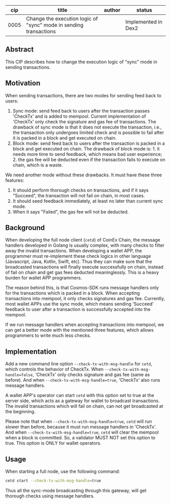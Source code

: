 
| cip  | title                                                        | author | status |
| ---- | ------------------------------------------------------------ | ------ | ------ |
| 0005 | Change the execution logic of "sync" mode in sending transactions |        | Implemented in Dex2  |



## Abstract

This CIP describes how to change the execution logic of "sync" mode in sending transactions.



## Motivation

When sending transactions, there are two modes for sending feed back to users:

1. Sync mode: send feed back to users after the transaction passes 'CheckTx' and is added to mempool. Current implementation of 'CheckTx' only check the signature and gas fee of transactions. The drawback of sync mode is that it does not execute the transaction, i.e., the transaction only undergoes limited check and is possible to fail after it is packed in a block and get executed on chain.
2. Block mode: send feed back to users after the transaction is packed in a block and get executed on chain. The drawback of block mode is: 1. it needs more time to send feedback, which means bad user experience; 2. the gas fee will be deducted even if the transaction fails to execute on chain, which is a waste. 

We need another mode without these drawbacks. It must have these three features:

1. It should perform thorough checks on transactions, and if it says "Succeed", the transaction will not fail on chain, in most cases.
2. It should seed feedback immediately, at least no later than current sync mode.
3. When it says "Failed", the gas fee will not be deducted.

## Background

When developing the full node client (`cetd`) of CoinEx Chain, the message handlers developed in Golang is usually complex, with many checks to filter away the invalid transactions. When developing a wallet APP, the programmer must re-implement these check logics in other language (Javascript, Java, Kotlin, Swift, etc). Thus they can make sure that the broadcasted transactions will finally execute successfully on chain, instead of fail on chain and get gas fees deducted meaninglessly. This is a heavy burden for wallet APP programmers.

The reason behind this, is that Cosmos-SDK runs message handlers only for the transactions which is packed in a block. When accepting transactions into mempool, it only checks signatures and gas fee. Currently, most wallet APPs use the sync mode, which means sending 'Succeed' feedback to user after a transaction is successfully accepted into the mempool.

If we run message handlers when accepting transactions into mempool, we can get a better mode with the mentioned three features, which allows programmers to write much less checks.



## Implementation

Add a new command line option `--check-tx-with-msg-handle` for `cetd`, which controls the behavior of CheckTx. When `--check-tx-with-msg-handle=false`, 'CheckTx' only checks signature and gas fee (same as before). And when `--check-tx-with-msg-handle=true`, 'CheckTx' also runs message handlers.

A wallet APP's operator can start `cetd` with this option set to true at the server side, which acts as a gateway for wallet to broadcast transactions. The invalid transactions which will fail on chain, can not get broadcasted at the beginning.

Please note that when `--check-tx-with-msg-handle=true`, `cetd` will run slower than before, because it must run message handlers in 'CheckTx'. And when  `--check-tx-with-msg-handle=true`, `cetd` will clear the mempool when a block is committed. So, a validator MUST NOT set this option to true. This option is ONLY for wallet operators.



## Usage

When starting a full node, use the following command:

```bash
cetd start --check-tx-with-msg-handle=true
```

Thus all the sync-mode broadcasting through this gateway, will get thorough checks using message handlers.
